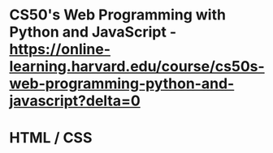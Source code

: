 # CS50's Web Programming with Python and JavaScript - https://online-learning.harvard.edu/course/cs50s-web-programming-python-and-javascript?delta=0

# HTML / CSS